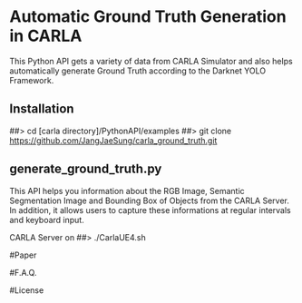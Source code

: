 Automatic Ground Truth Generation in CARLA 
=============================================

This Python API gets a variety of data from CARLA Simulator and also helps automatically generate Ground Truth according to the Darknet YOLO Framework.

Installation
--------------
##> cd [carla directory]/PythonAPI/examples
##> git clone https://github.com/JangJaeSung/carla_ground_truth.git

generate_ground_truth.py
---------------------------
This API helps you information about the RGB Image, Semantic Segmentation Image and Bounding Box of Objects from the CARLA Server. In addition, it allows users to capture these informations at regular intervals and keyboard input.

CARLA Server on
##> ./CarlaUE4.sh




#Paper

#F.A.Q.

#License

